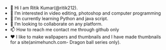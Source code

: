 - 👋 Hi I am Ritik Kumar(@ritik212). 
- 👀 I’m interested in video editing, photoshop and computer programming
- 🌱 I’m currently learning Python and java script.
- 💞️ I’m looking to collaborate on any platform.
- 📫 How to reach me contact me through github only
- ❤️ I like to make wallpapers and thumbnails and I have made thumbnails for a site(animehunch.com- Dragon ball series only).

<!---
Ritik212/Ritik212 is a ✨ special ✨ repository because its `README.md` (this file) appears on your GitHub profile.
You can click the Preview link to take a look at your changes.
--->
